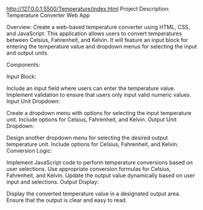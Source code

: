 http://127.0.0.1:5500/Temperature/index.html
Project Description: Temperature Converter Web App

Overview:
Create a web-based temperature converter using HTML, CSS, and JavaScript. This application allows users to convert temperatures between Celsius, Fahrenheit, and Kelvin. It will feature an input block for entering the temperature value and dropdown menus for selecting the input and output units.

Components:

Input Block:

Include an input field where users can enter the temperature value.
Implement validation to ensure that users only input valid numeric values.
Input Unit Dropdown:

Create a dropdown menu with options for selecting the input temperature unit.
Include options for Celsius, Fahrenheit, and Kelvin.
Output Unit Dropdown:

Design another dropdown menu for selecting the desired output temperature unit.
Include options for Celsius, Fahrenheit, and Kelvin.
Conversion Logic:

Implement JavaScript code to perform temperature conversions based on user selections.
Use appropriate conversion formulas for Celsius, Fahrenheit, and Kelvin.
Update the output value dynamically based on user input and selections.
Output Display:

Display the converted temperature value in a designated output area.
Ensure that the output is clear and easy to read.
